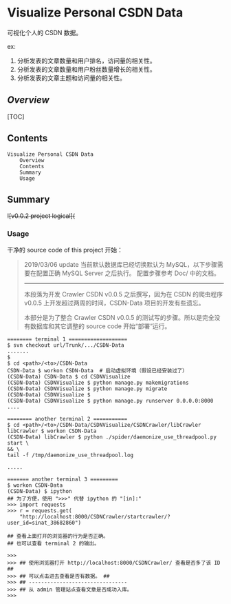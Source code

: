 # Visualize Personal CSDN Data

  可视化个人的 CSDN 数据。

ex:

1. 分析发表的文章数量和用户排名，访问量的相关性。
2. 分析发表的文章数量和用户粉丝数量增长的相关性。
3. 分析发表的文章主题和访问量的相关性。

## *Overview*

[TOC]

## Contents

```
Visualize Personal CSDN Data
    Overview
    Contents
    Summary
    Usage
```



## Summary

~~![v0.0.2 project logical](~~

### Usage

干净的 source code of this project 开始：

> 2019/03/06 update
> 当前默认数据库已经切换默认为 MySQL，以下步骤需要在配置正确 MySQL Server 之后执行。
> 配置步骤参考 Doc/ 中的文档。
>
> ------ 
>
> 本段落为开发 Crawler CSDN v0.0.5 之后撰写，因为在 CSDN 的爬虫程序 v0.0.5 上开发超过两周的时间，CSDN-Data 项目的开发有些遗忘。
>
> 本部分是为了整合 Crawler CSDN v0.0.5 的测试写的步骤。所以是完全没有数据库和其它调整的 source code 开始“部署”运行。

```shell
======== terminal 1 ===================
$ svn checkout url/Trunk/.../CSDN-Data
.......
$
$ cd <path>/<to>/CSDN-Data
CSDN-Data $ workon CSDN-Data  # 启动虚拟环境（假设已经安装过了）
(CSDN-Data) CSDN-Data $ cd CSDNVisualize
(CSDN-Data) CSDNVisualize $ python manage.py makemigrations
(CSDN-Data) CSDNVisualize $ python manage.py migrate
(CSDN-Data) CSDNVisualize $ 
(CSDN-Data) CSDNVisualize $ python manage.py runserver 0.0.0.0:8000
....

======== another terminal 2 ===========
$ cd <path>/<to>/CSDN-Data/CSDNVisualize/CSDNCrawler/libCrawler
libCrawler $ workon CSDN-Data
(CSDN-Data) libCrawler $ python ./spider/daemonize_use_threadpool.py start \
&& \
tail -f /tmp/daemonize_use_threadpool.log

.....

======= another terminal 3 =========
$ workon CSDN-Data
(CSDN-Data) $ ipython
## 为了方便，使用 ">>>" 代替 ipython 的 "[in]:"
>>> import requests
>>> r = requests.get(
    "http://localhost:8000/CSDNCrawler/startcrawler/?user_id=sinat_38682860")

## 查看上面打开的浏览器的行为是否正确。
## 也可以查看 terminal 2 的输出。

>>> 
>>> ## 使用浏览器打开 http://localhost:8000/CSDNCrawler/ 查看是否多了该 ID ##
>>> ## 可以点击进去查看是否有数据。 ##
>>> ## --------------------------------
>>> ## 从 admin 管理站点查看文章是否成功入库。
>>> 
```















